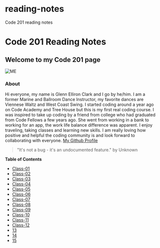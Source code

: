 # reading-notes
Code 201 reading notes
# Code 201 Reading Notes

## Welcome to my Code 201 page

![ME](https://avatars0.githubusercontent.com/u/74175060?s=460&u=7df8c64deecf342820efafaab8ac46aed6e24a88&v=4)

### About
Hi everyone, my name is Glenn Elliron Clark and I go by he/him.  I am a former Marine and Ballroom Dance Instructor, my favorite dances are Viennese Waltz and West Coast Swing.  I started coding around a year ago on Code Academy and Tree House but this is my first real coding course.  I was inspired to take up coding by a friend from college who had graduated from Code Fellows a few years ago.   She went from working in a bank to working for an app, the work life balance difference was apparent.  I enjoy traveling, taking classes and learning new skills.  I am really loving how positive and helpful the coding community is and look forward to collaborating with everyone.  [My Github Profile](https://github.com/Elliron)


> "It's not a bug - it's an undocumented feature." by Unknown

**Table of Contents**
  - [Class-01](class-01.md)
  - [Class-02](class-02.md)
  - [Class-03](class-03.md)
  - [Class-04](class-04.md)
  - [Class-05](class-05.md)
  - [Class-06](class-06.md)
  - [Class-07](class-07.md)
  - [Class-08](class-08.md)
  - [Class-09](class-09.md)
  - [Class-10](class-10.md)
  - [Class-11](class-11.md)
  - [Class-12](class-12.md)
  - [13]()
  - [14]()
  - [15]()